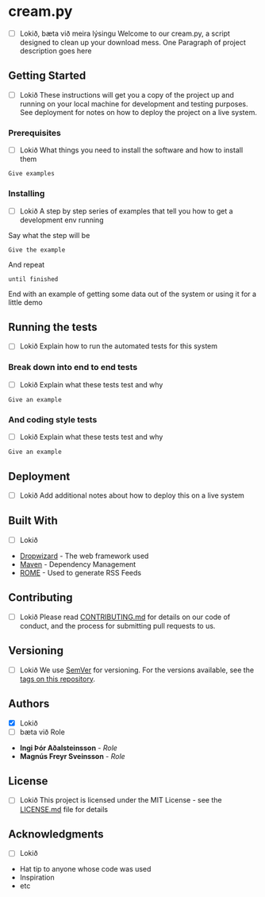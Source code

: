 # cream.py
- [ ] Lokið, bæta við meira lýsingu
Welcome to our cream.py, a script designed to clean up your download mess.
One Paragraph of project description goes here

## Getting Started
- [ ] Lokið
These instructions will get you a copy of the project up and running on your local machine for development and testing purposes. See deployment for notes on how to deploy the project on a live system.

### Prerequisites
- [ ] Lokið
What things you need to install the software and how to install them

```
Give examples
```

### Installing
- [ ] Lokið
A step by step series of examples that tell you how to get a development env running

Say what the step will be

```
Give the example
```

And repeat

```
until finished
```

End with an example of getting some data out of the system or using it for a little demo

## Running the tests
- [ ] Lokið
Explain how to run the automated tests for this system

### Break down into end to end tests
- [ ] Lokið
Explain what these tests test and why

```
Give an example
```

### And coding style tests
- [ ] Lokið
Explain what these tests test and why

```
Give an example
```

## Deployment
- [ ] Lokið
Add additional notes about how to deploy this on a live system

## Built With
- [ ] Lokið
* [Dropwizard](http://www.dropwizard.io/1.0.2/docs/) - The web framework used
* [Maven](https://maven.apache.org/) - Dependency Management
* [ROME](https://rometools.github.io/rome/) - Used to generate RSS Feeds

## Contributing
- [ ] Lokið
Please read [CONTRIBUTING.md](https://gist.github.com/PurpleBooth/b24679402957c63ec426) for details on our code of conduct, and the process for submitting pull requests to us.

## Versioning
- [ ] Lokið
We use [SemVer](http://semver.org/) for versioning. For the versions available, see the [tags on this repository](https://github.com/your/project/tags). 

## Authors
- [x] Lokið
- [ ] bæta við Role
* **Ingi Þór Aðalsteinsson** - *Role*
* **Magnús Freyr Sveinsson** - *Role*

## License
- [ ] Lokið
This project is licensed under the MIT License - see the [LICENSE.md](LICENSE.md) file for details

## Acknowledgments
- [ ] Lokið
* Hat tip to anyone whose code was used
* Inspiration
* etc